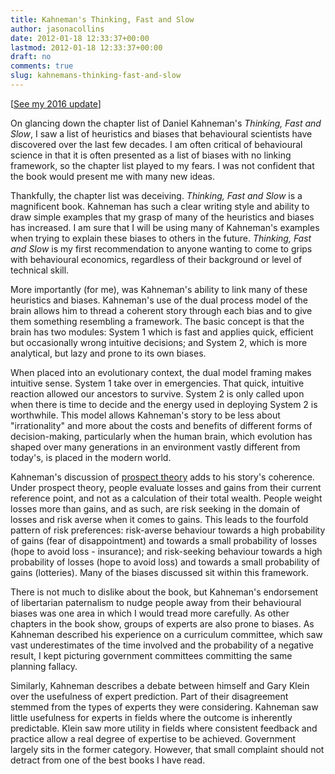```yaml
---
title: Kahneman's Thinking, Fast and Slow
author: jasonacollins
date: 2012-01-18 12:33:37+00:00
lastmod: 2012-01-18 12:33:37+00:00
draft: no
comments: true
slug: kahnemans-thinking-fast-and-slow
---
```


[[See my 2016 update](/re-reading-kahnemans-thinking-fast-and-slow/)]

On glancing down the chapter list of Daniel Kahneman's *Thinking, Fast and Slow*, I saw a list of heuristics and biases that behavioural scientists have discovered over the last few decades. I am often critical of behavioural science in that it is often presented as a list of biases with no linking framework, so the chapter list played to my fears. I was not confident that the book would present me with many new ideas.

Thankfully, the chapter list was deceiving. *Thinking, Fast and Slow* is a magnificent book. Kahneman has such a clear writing style and ability to draw simple examples that my grasp of many of the heuristics and biases has increased. I am sure that I will be using many of Kahneman's examples when trying to explain these biases to others in the future. *Thinking, Fast and Slow* is my first recommendation to anyone wanting to come to grips with behavioural economics, regardless of their background or level of technical skill.

More importantly (for me), was Kahneman's ability to link many of these heuristics and biases. Kahneman's use of the dual process model of the brain allows him to thread a coherent story through each bias and to give them something resembling a framework. The basic concept is that the brain has two modules: System 1 which is fast and applies quick, efficient but occasionally wrong intuitive decisions; and System 2, which is more analytical, but lazy and prone to its own biases.

When placed into an evolutionary context, the dual model framing makes intuitive sense. System 1 take over in emergencies. That quick, intuitive reaction allowed our ancestors to survive. System 2 is only called upon when there is time to decide and the energy used in deploying System 2 is worthwhile. This model allows Kahneman's story to be less about "irrationality" and more about the costs and benefits of different forms of decision-making, particularly when the human brain, which evolution has shaped over many generations in an environment vastly different from today's, is placed in the modern world.

Kahneman's discussion of [prospect theory](http://en.wikipedia.org/wiki/Prospect_theory) adds to his story's coherence. Under prospect theory, people evaluate losses and gains from their current reference point, and not as a calculation of their total wealth. People weight losses more than gains, and as such, are risk seeking in the domain of losses and risk averse when it comes to gains. This leads to the fourfold pattern of risk preferences: risk-averse behaviour towards a high probability of gains (fear of disappointment) and towards a small probability of losses (hope to avoid loss - insurance); and risk-seeking behaviour towards a high probability of losses (hope to avoid loss) and towards a small probability of gains (lotteries). Many of the biases discussed sit within this framework.

There is not much to dislike about the book, but Kahneman's endorsement of libertarian paternalism to nudge people away from their behavioural biases was one area in which I would tread more carefully. As other chapters in the book show, groups of experts are also prone to biases. As Kahneman described his experience on a curriculum committee, which saw vast underestimates of the time involved and the probability of a negative result, I kept picturing government committees committing the same planning fallacy.

Similarly, Kahneman describes a debate between himself and Gary Klein over the usefulness of expert prediction. Part of their disagreement stemmed from the types of experts they were considering. Kahneman saw little usefulness for experts in fields where the outcome is inherently predictable. Klein saw more utility in fields where consistent feedback and practice allow a real degree of expertise to be achieved. Government largely sits in the former category. However, that small complaint should not detract from one of the best books I have read.